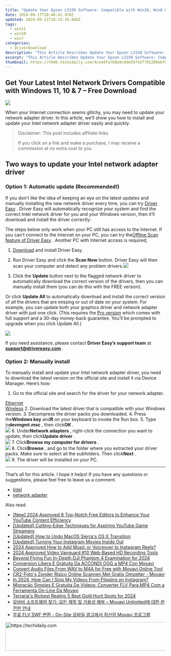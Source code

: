 ```yaml
---
title: "Update Your Epson L3150 Software: Compatible with Win10, Win8 & Win7 – Get It Here!"
date: 2024-09-17T18:46:41.476Z
updated: 2024-09-21T18:33:16.046Z
tags:
  - win11
  - win10
  - win7
categories:
  - DriverDownload
description: "This Article Describes Update Your Epson L3150 Software: Compatible with Win10, Win8 & Win7 – Get It Here!"
excerpt: "This Article Describes Update Your Epson L3150 Software: Compatible with Win10, Win8 & Win7 – Get It Here!"
thumbnail: https://thmb.techidaily.com/4ce44fa7b8a9c69e95f42f702280ebfd0bb16df8b52b80b737f6be60e6367144.PNG
---
```


## Get Your Latest Intel Network Drivers Compatible with Windows 11, 10 & 7 – Free Download

![](https://images.drivereasy.com/wp-content/uploads/2021/10/2021-10-28_12-28-38.png)

 When your Internet connection seems glitchy, you may need to update your network adapter driver. In this article, we’ll show you how to install and update your Intel network adapter driver easily and quickly.

>  Disclaimer: This post includes affiliate links
>
>  If you click on a link and make a purchase, I may receive a commission at no extra cost to you.
>

## Two ways to update your Intel network adapter driver

### Option 1: Automatic update (Recommended!)

 If you don’t like the idea of keeping an eye on the latest updates and manually installing the new network driver every time, you can try [Driver Easy](https://tools.techidaily.com/drivereasy/download/) . Driver Easy will automatically recognize your system and find the correct Intel network driver for you and your Windows version, then it’ll download and install the driver correctly:

 The steps below only work when your PC still has access to the Internet. If you can’t connect to the Internet on your PC, you can try the[Offline Scan feature of Driver Easy](https://tools.techidaily.com/drivereasy/download/) . Another PC with Internet access is required,

 1) [Download](https://tools.techidaily.com/drivereasy/download/) and install Driver Easy.

 2) Run Driver Easy and click the **Scan Now** button. Driver Easy will then scan your computer and detect any problem drivers.![](https://images.drivereasy.com/wp-content/uploads/2021/04/1-5.jpg)

 3) Click the **Update**  button next to the flagged network driver to automatically download the correct version of the drivers, then you can manually install them (you can do this with the FREE version).

 Or click **Update All** to automatically download and install the correct version of _all_ the drivers that are missing or out of date on your system. For example, you can update both your graphics driver and network adapter driver with just one click. (This requires the [Pro version](https://tools.techidaily.com/drivereasy/download/) which comes with full support and a 30-day money-back guarantee. You’ll be prompted to upgrade when you click Update All.)

![](https://images.drivereasy.com/wp-content/uploads/2021/04/2021-04-25_15-01-04.jpg)

 If you need assistance, please contact **Driver Easy’s support team** at [**support@drivereasy.com**](https://tools.techidaily.com/drivereasy/download/) .

### Option 2: Manually install

 To manually install and update your Intel network adapter driver, you need to download the latest version on the official site and install it via Device Manager. Here’s how:

1. Go to the official site and search for the driver for your network adapter.  

[Ethernet](https://www.intel.com/content/www/us/en/search.html?ws=text#t=Downloads&layout=table&cf:Downloads=[%7B%22actualLabel%22%3A%22Ethernet%20Products%22%2C%22displayLabel%22%3A%22Ethernet%20Products%22%7D])  
[Wireless](https://www.intel.com/content/www/us/en/search.html?ws=text#t=Downloads&layout=table&cf:Downloads=[%7B%22actualLabel%22%3A%22Wireless%22%2C%22displayLabel%22%3A%22Wireless%22%7D])
2. Download the latest driver that is compatible with your Windows version.
3. Decompress the driver packs you downloaded.
4. Press the**Windows key** and**R** on your keyboard to invoke the Run box.
5. Type in**devmgmt.msc** , then click**OK** .  
![](https://images.drivereasy.com/wp-content/uploads/2021/10/2021-10-28_12-11-07.png)
6. Under**Network adapters** , right-click the connection you want to update, then click**Update driver** .  
![](https://images.drivereasy.com/wp-content/uploads/2021/10/2021-10-28_12-28-38.png)
7. Click**Browse my computer for drivers** .  
![](https://images.drivereasy.com/wp-content/uploads/2021/10/2021-10-28_12-31-27.png)
8. Click**Browse** , and go to the folder where you extracted your driver packs. Make sure to select all the subfolders. Then click**Next** .  
![](https://images.drivereasy.com/wp-content/uploads/2021/10/2021-10-28_14-08-08.png)
9. The driver will be installed on your PC.

---

 That’s all for this article. I hope it helps! If you have any questions or suggestions, please feel free to leave us a comment.

* [Intel](https://tools.techidaily.com/drivereasy/download/)
* [network adapter](https://tools.techidaily.com/drivereasy/download/)

<ins class="adsbygoogle"
     style="display:block"
     data-ad-format="autorelaxed"
     data-ad-client="ca-pub-7571918770474297"
     data-ad-slot="1223367746"></ins>

<ins class="adsbygoogle"
     style="display:block"
     data-ad-client="ca-pub-7571918770474297"
     data-ad-slot="8358498916"
     data-ad-format="auto"
     data-full-width-responsive="true"></ins>

<span class="atpl-alsoreadstyle">Also read:</span>
<div><ul>
<li><a href="https://youtube-docs.techidaily.com/024-approved-8-top-notch-free-editors-to-enhance-your-youtube-content-efficiency/"><u>[New] 2024 Approved 8 Top-Notch Free Editors to Enhance Your YouTube Content Efficiency</u></a></li>
<li><a href="https://youtube-clips.techidaily.com/updated-cutting-edge-techniques-for-aspiring-youtube-game-streamers/"><u>[Updated] Cutting-Edge Techniques for Aspiring YouTube Game Streamers</u></a></li>
<li><a href="https://some-techniques.techidaily.com/updated-how-to-undo-macos-sierras-os-x-transition/"><u>[Updated] How to Undo MacOS Sierra's OS X Transition</u></a></li>
<li><a href="https://instagram-video-files.techidaily.com/updated-turning-your-instagram-movies-inside-out/"><u>[Updated] Turning Your Instagram Movies Inside Out</u></a></li>
<li><a href="https://instagram-videos.techidaily.com/2024-approved-how-to-add-music-or-voiceover-to-instagram-reels/"><u>2024 Approved How to Add Music or Voiceover to Instagram Reels?</u></a></li>
<li><a href="https://screen-video-capture.techidaily.com/2024-approved-video-vanguard-10-web-based-hd-recording-tools/"><u>2024 Approved Video Vanguard #10 Web-Based HD Recording Tools</u></a></li>
<li><a href="https://extra-information.techidaily.com/beyond-flying-fun-in-depth-dji-phantom-4-examination-for-2024/"><u>Beyond Flying Fun In-Depth DJI Phantom 4 Examination for 2024</u></a></li>
<li><a href="https://win-amazing.techidaily.com/conversion-libera-e-gratuita-da-accondi-ogg-a-mp4-con-movavi/"><u>Conversion Libera E Gratuita Da ACCONDI OGG a MP4 Con Movavi</u></a></li>
<li><a href="https://win-amazing.techidaily.com/convert-audio-files-from-wav-to-m4a-for-free-with-movavi-online-tool/"><u>Convert Audio Files From WAV to M4A for Free with Movavi Online Tool</u></a></li>
<li><a href="https://win-amazing.techidaily.com/cr2-fotos-zonder-risico-online-scannen-met-gratis-omzetter-movavi/"><u>CR2-Foto's Zonder Risico Online Scannen Met Gratis Omzetter - Movavi</u></a></li>
<li><a href="https://some-techniques.techidaily.com/in-2024-how-can-i-stop-my-videos-from-flipping-on-instagram/"><u>In 2024, How Can I Stop My Videos From Flipping on Instagram?</u></a></li>
<li><a href="https://win-amazing.techidaily.com/migracao-simples-e-gratuita-de-videos-converter-flv-para-mp4-com-a-ferramenta-on-line-da-movavi/"><u>Migração Simples E Gratuita De Vídeos: Converter FLV Para MP4 Com a Ferramenta On-Line Da Movavi</u></a></li>
<li><a href="https://screen-capture.techidaily.com/terrarias-richest-realms-5-best-gold-hunt-spots-for-2024/"><u>Terraria's Richest Realms 5 Best Gold Hunt Spots for 2024</u></a></li>
<li><a href="https://win-amazing.techidaily.com/movavi-unlimited/"><u>모바비 소프트웨어 찾기: 모든 제목 및 가용성 해부 – Movavi Unlimited에 대한 완전한 안내</u></a></li>
<li><a href="https://win-amazing.techidaily.com/flv-swf-on-site-movavi/"><u>무료 FLV SWF 변환 - On-Site 모바일 광고에서 최선의 Movavi 프로그램</u></a></li>
</ul></div>

<!-- affiliate ads begin -->
<a href="https://appsumo.8odi.net/c/5597632/2105869/7443" target="_top" id="2105869">
  <img src="//a.impactradius-go.com/display-ad/7443-2105869" border="0" alt="https://techidaily.com" width="728" height="90"/>
</a>
<img height="0" width="0" src="https://appsumo.8odi.net/i/5597632/2105869/7443" style="position:absolute;visibility:hidden;" border="0" />
<!-- affiliate ads end -->


